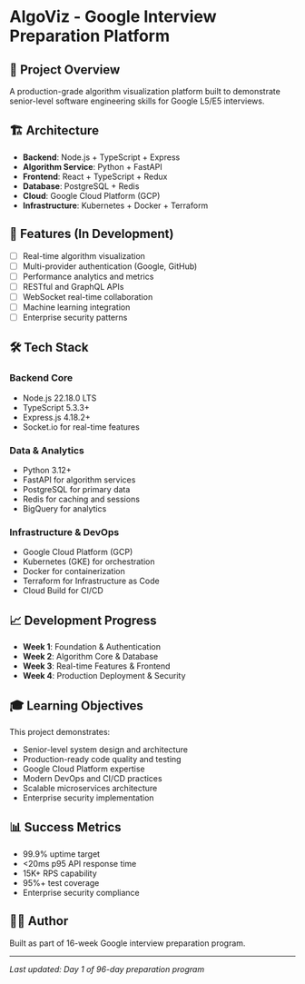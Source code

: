# AlgoViz - Google Interview Preparation Platform

## 🎯 Project Overview
A production-grade algorithm visualization platform built to demonstrate senior-level software engineering skills for Google L5/E5 interviews.

## 🏗️ Architecture
- **Backend**: Node.js + TypeScript + Express
- **Algorithm Service**: Python + FastAPI
- **Frontend**: React + TypeScript + Redux
- **Database**: PostgreSQL + Redis
- **Cloud**: Google Cloud Platform (GCP)
- **Infrastructure**: Kubernetes + Docker + Terraform

## 🚀 Features (In Development)
- [ ] Real-time algorithm visualization
- [ ] Multi-provider authentication (Google, GitHub)
- [ ] Performance analytics and metrics
- [ ] RESTful and GraphQL APIs
- [ ] WebSocket real-time collaboration
- [ ] Machine learning integration
- [ ] Enterprise security patterns

## 🛠️ Tech Stack
### Backend Core
- Node.js 22.18.0 LTS
- TypeScript 5.3.3+
- Express.js 4.18.2+
- Socket.io for real-time features

### Data & Analytics
- Python 3.12+
- FastAPI for algorithm services
- PostgreSQL for primary data
- Redis for caching and sessions
- BigQuery for analytics

### Infrastructure & DevOps
- Google Cloud Platform (GCP)
- Kubernetes (GKE) for orchestration
- Docker for containerization
- Terraform for Infrastructure as Code
- Cloud Build for CI/CD

## 📈 Development Progress
- **Week 1**: Foundation & Authentication
- **Week 2**: Algorithm Core & Database
- **Week 3**: Real-time Features & Frontend
- **Week 4**: Production Deployment & Security

## 🎓 Learning Objectives
This project demonstrates:
- Senior-level system design and architecture
- Production-ready code quality and testing
- Google Cloud Platform expertise
- Modern DevOps and CI/CD practices
- Scalable microservices architecture
- Enterprise security implementation

## 📊 Success Metrics
- 99.9% uptime target
- <20ms p95 API response time
- 15K+ RPS capability
- 95%+ test coverage
- Enterprise security compliance

## 👨‍💻 Author
Built as part of 16-week Google interview preparation program.

---
*Last updated: Day 1 of 96-day preparation program*